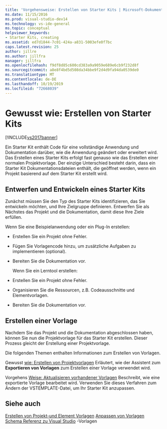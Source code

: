 ```yaml
---
title: 'Vorgehensweise: Erstellen von Starter Kits | Microsoft-Dokumentation'
ms.date: 11/15/2016
ms.prod: visual-studio-dev14
ms.technology: vs-ide-general
ms.topic: conceptual
helpviewer_keywords:
- Starter Kits, creating
ms.assetid: ed7d1844-7c01-424a-a831-5003efe0f7bc
caps.latest.revision: 25
author: jillre
ms.author: jillfra
manager: jillfra
ms.openlocfilehash: f9df8d85c600cd383a9a9059e689e6cb9f232d8f
ms.sourcegitcommit: a8e8f4bd5d508da34bbe9f2d4d9fa94da0539de0
ms.translationtype: MT
ms.contentlocale: de-DE
ms.lasthandoff: 10/19/2019
ms.locfileid: "72668039"
---
```

# <a name="how-to-create-starter-kits"></a>Gewusst wie: Erstellen von Starter Kits
[!INCLUDE[vs2017banner](../includes/vs2017banner.md)]

Ein Starter Kit enthält Code für eine vollständige Anwendung und Dokumentation darüber, wie die Anwendung geändert oder erweitert wird. Das Erstellen eines Starter Kits erfolgt fast genauso wie das Erstellen einer normalen Projektvorlage. Der einzige Unterschied besteht darin, dass ein Starter Kit Dokumentationsdateien enthält, die geöffnet werden, wenn ein Projekt basierend auf dem Starter Kit erstellt wird.

## <a name="designing-and-developing-a-starter-kit"></a>Entwerfen und Entwickeln eines Starter Kits
 Zunächst müssen Sie den Typ des Starter Kits identifizieren, das Sie entwickeln möchten, und Ihre Zielgruppe definieren. Entwerfen Sie als Nächstes das Projekt und die Dokumentation, damit diese Ihre Ziele erfüllen.

 Wenn Sie eine Beispielanwendung oder ein Plug-In erstellen:

- Erstellen Sie ein Projekt ohne Fehler.

- Fügen Sie Vorlagencode hinzu, um zusätzliche Aufgaben zu implementieren (optional).

- Bereiten Sie die Dokumentation vor.

  Wenn Sie ein Lerntool erstellen:

- Erstellen Sie ein Projekt ohne Fehler.

- Organisieren Sie die Ressourcen, z.B. Codeausschnitte und Elementvorlagen.

- Bereiten Sie die Dokumentation vor.

## <a name="creating-a-template"></a>Erstellen einer Vorlage
 Nachdem Sie das Projekt und die Dokumentation abgeschlossen haben, können Sie nun die Projektvorlage für das Starter Kit erstellen. Dieser Prozess gleicht der Erstellung einer Projektvorlage.

 Die folgenden Themen enthalten Informationen zum Erstellen von Vorlagen.

 Gewusst [wie: Erstellen von Projektvorlagen](../ide/how-to-create-project-templates.md) Erläutert, wie der Assistent zum **Exportieren von Vorlagen** zum Erstellen einer Vorlage verwendet wird.

 Vorgehens [Weise: Aktualisieren vorhandener Vorlagen](../ide/how-to-update-existing-templates.md) Beschreibt, wie eine exportierte Vorlage bearbeitet wird. Verwenden Sie dieses Verfahren zum Ändern der VSTEMPLATE-Datei, um Ihr Starter Kit anzupassen.

## <a name="see-also"></a>Siehe auch
 [Erstellen von Projekt-und Element Vorlagen](../ide/creating-project-and-item-templates.md) [Anpassen von Vorlagen](../ide/customizing-project-and-item-templates.md) [Schema Referenz zu Visual Studio](../extensibility/visual-studio-template-schema-reference.md) -Vorlagen
